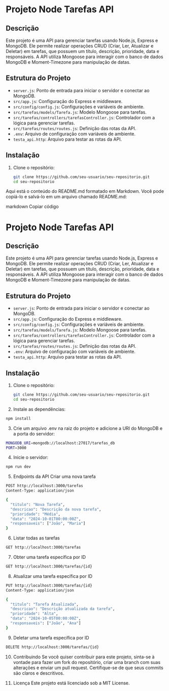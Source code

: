 # Projeto Node Tarefas API

## Descrição

Este projeto é uma API para gerenciar tarefas usando Node.js, Express e MongoDB. Ele permite realizar operações CRUD (Criar, Ler, Atualizar e Deletar) em tarefas, que possuem um título, descrição, prioridade, data e responsáveis. A API utiliza Mongoose para interagir com o banco de dados MongoDB e Moment-Timezone para manipulação de datas.

## Estrutura do Projeto

- `server.js`: Ponto de entrada para iniciar o servidor e conectar ao MongoDB.
- `src/app.js`: Configuração do Express e middleware.
- `src/config/config.js`: Configurações e variáveis de ambiente.
- `src/tarefas/models/Tarefa.js`: Modelo Mongoose para tarefas.
- `src/tarefas/controllers/tarefasController.js`: Controlador com a lógica para gerenciar tarefas.
- `src/tarefas/routes/routes.js`: Definição das rotas da API.
- `.env`: Arquivo de configuração com variáveis de ambiente.
- `testa_api.http`: Arquivo para testar as rotas da API.

## Instalação

1. Clone o repositório:
   ```bash
   git clone https://github.com/seu-usuario/seu-repositorio.git
   cd seu-repositorio
    ```

Aqui está o conteúdo do README.md formatado em Markdown. Você pode copiá-lo e salvá-lo em um arquivo chamado README.md:

markdown
Copiar código
# Projeto Node Tarefas API

## Descrição

Este projeto é uma API para gerenciar tarefas usando Node.js, Express e MongoDB. Ele permite realizar operações CRUD (Criar, Ler, Atualizar e Deletar) em tarefas, que possuem um título, descrição, prioridade, data e responsáveis. A API utiliza Mongoose para interagir com o banco de dados MongoDB e Moment-Timezone para manipulação de datas.

## Estrutura do Projeto

- `server.js`: Ponto de entrada para iniciar o servidor e conectar ao MongoDB.
- `src/app.js`: Configuração do Express e middleware.
- `src/config/config.js`: Configurações e variáveis de ambiente.
- `src/tarefas/models/Tarefa.js`: Modelo Mongoose para tarefas.
- `src/tarefas/controllers/tarefasController.js`: Controlador com a lógica para gerenciar tarefas.
- `src/tarefas/routes/routes.js`: Definição das rotas da API.
- `.env`: Arquivo de configuração com variáveis de ambiente.
- `testa_api.http`: Arquivo para testar as rotas da API.

## Instalação

1. Clone o repositório:
   ```bash
   git clone https://github.com/seu-usuario/seu-repositorio.git
   cd seu-repositorio
   ```
2. Instale as dependências:
```bash
npm install
```

3. Crie um arquivo .env na raiz do projeto e adicione a URI do MongoDB e a porta do servidor:
```bash
MONGODB_URI=mongodb://localhost:27017/tarefas_db
PORT=3000
```
4. Inicie o servidor:
```bash
npm run dev
```

5. Endpoints da API
Criar uma nova tarefa

```bash
POST http://localhost:3000/tarefas
Content-Type: application/json

{
  "titulo": "Nova Tarefa",
  "descricao": "Descrição da nova tarefa",
  "prioridade": "Média",
  "data": "2024-10-01T00:00:00Z",
  "responsaveis": ["João", "Maria"]
}
```
6. Listar todas as tarefas

```bash
GET http://localhost:3000/tarefas
```

7. Obter uma tarefa específica por ID

```bash
GET http://localhost:3000/tarefas/{id}
```

8. Atualizar uma tarefa específica por ID

```bash
PUT http://localhost:3000/tarefas/{id}
Content-Type: application/json

{
  "titulo": "Tarefa Atualizada",
  "descricao": "Descrição atualizada da tarefa",
  "prioridade": "Alta",
  "data": "2024-10-05T00:00:00Z",
  "responsaveis": ["João", "Ana"]
}

```
9. Deletar uma tarefa específica por ID

```bash
DELETE http://localhost:3000/tarefas/{id}
```

10. Contribuindo
Se você quiser contribuir para este projeto, sinta-se à vontade para fazer um fork do repositório, criar uma branch com suas alterações e enviar um pull request. Certifique-se de que seus commits são claros e descritivos.

11. Licença
Este projeto está licenciado sob a MIT License.